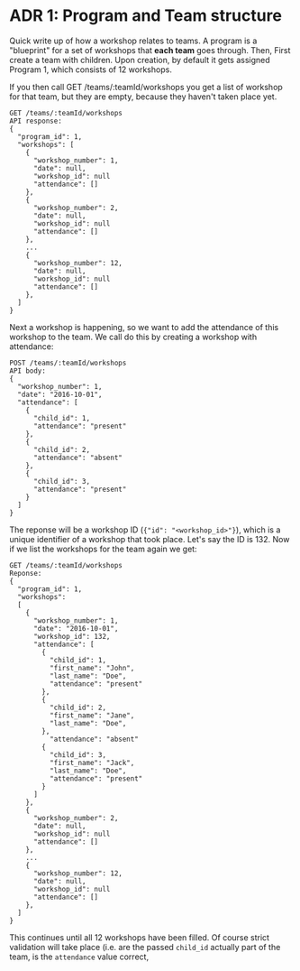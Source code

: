 # ADR 1: Program and Team structure

Quick write up of how a workshop relates to teams. A program is a "blueprint" for a set of workshops that **each team** goes through. Then,
First create a team with children. Upon creation, by default it gets assigned Program 1, which consists of 12 workshops.

If you then call GET /teams/:teamId/workshops you get a list of workshop for that team, but they are empty, because they haven't taken place yet.
```
GET /teams/:teamId/workshops 
API response:
{
  "program_id": 1,
  "workshops": [
    {
      "workshop_number": 1,
      "date": null,
      "workshop_id": null
      "attendance": []
    },
    {
      "workshop_number": 2,
      "date": null,
      "workshop_id": null
      "attendance": []
    },
    ...
    {
      "workshop_number": 12,
      "date": null,
      "workshop_id": null
      "attendance": []
    },
  ]
}
```

Next a workshop is happening, so we want to add the attendance of this workshop to the team. We call do this by creating a workshop with attendance:
```
POST /teams/:teamId/workshops
API body:
{
  "workshop_number": 1,
  "date": "2016-10-01",
  "attendance": [
    {
      "child_id": 1,
      "attendance": "present"
    },
    {
      "child_id": 2,
      "attendance": "absent"
    },
    {
      "child_id": 3,
      "attendance": "present"
    }
  ]
}
```
The reponse will be a workshop ID (`{"id": "<workshop_id>"}`), which is a unique identifier of a workshop that took place. Let's say the ID is 132. Now
if we list the workshops for the team again we get:
```
GET /teams/:teamId/workshops 
Reponse:
{
  "program_id": 1,
  "workshops":
  [
    {
      "workshop_number": 1,
      "date": "2016-10-01",
      "workshop_id": 132,
      "attendance": [
        {
          "child_id": 1,
          "first_name": "John",
          "last_name": "Doe",
          "attendance": "present"
        },
        {
          "child_id": 2,
          "first_name": "Jane",
          "last_name": "Doe",
        },
          "attendance": "absent"
        {
          "child_id": 3,
          "first_name": "Jack",
          "last_name": "Doe",
          "attendance": "present"
        }
      ] 
    },
    {
      "workshop_number": 2,
      "date": null,
      "workshop_id": null
      "attendance": []
    },
    ...
    {
      "workshop_number": 12,
      "date": null,
      "workshop_id": null
      "attendance": []
    },
  ]
}
```
This continues until all 12 workshops have been filled. Of course strict validation will take place (i.e. are the passed `child_id` actually part of the team, is the `attendance` value correct, 


